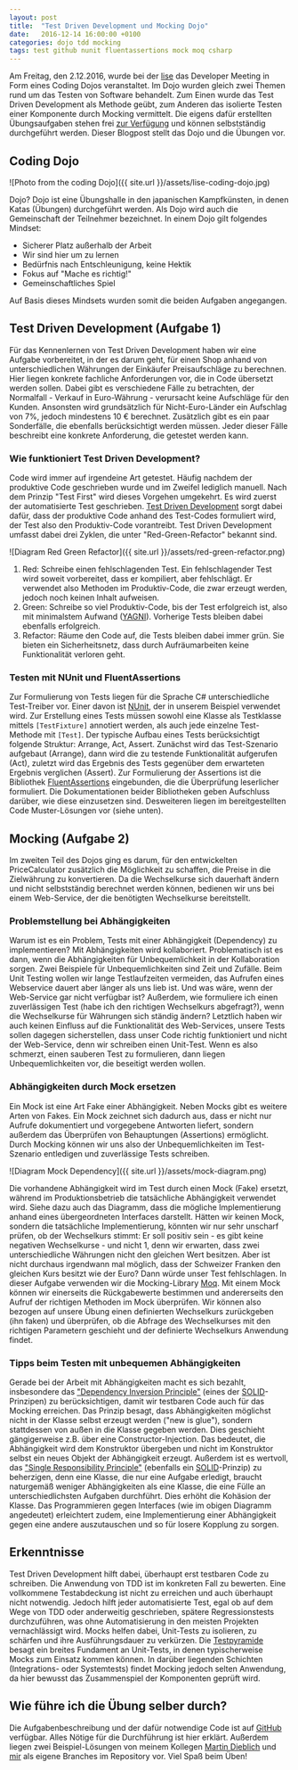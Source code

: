 ```yaml
---
layout: post
title:  "Test Driven Development und Mocking Dojo"
date:   2016-12-14 16:00:00 +0100
categories: dojo tdd mocking 
tags: test github nunit fluentassertions mock moq csharp
---
```

Am Freitag, den 2.12.2016, wurde bei der [lise][lise] das Developer Meeting in Form eines Coding Dojos veranstaltet. Im Dojo wurden gleich zwei Themen rund um das Testen von Software behandelt. Zum Einen wurde das Test Driven Development als Methode geübt, zum Anderen das isolierte Testen einer Komponente durch Mocking vermittelt. Die eigens dafür erstellten Übungsaufgaben stehen frei [zur Verfügung][GitHub] und können selbstständig durchgeführt werden. Dieser Blogpost stellt das Dojo und die Übungen vor.
<!--more-->
## Coding Dojo

![Photo from the coding Dojo]({{ site.url }}/assets/lise-coding-dojo.jpg)

Dojo? Dojo ist eine Übungshalle in den japanischen Kampfkünsten, in denen Katas (Übungen) durchgeführt werden. Als Dojo wird auch die Gemeinschaft der Teilnehmer bezeichnet. In einem Dojo gilt folgendes Mindset:
* Sicherer Platz außerhalb der Arbeit
* Wir sind hier um zu lernen
* Bedürfnis nach Entschleunigung, keine Hektik
* Fokus auf "Mache es richtig!"
* Gemeinschaftliches Spiel

Auf Basis dieses Mindsets wurden somit die beiden Aufgaben angegangen.

## Test Driven Development (Aufgabe 1)

Für das Kennenlernen von Test Driven Development haben wir eine Aufgabe vorbereitet, in der es darum geht, für einen Shop anhand von unterschiedlichen Währungen der Einkäufer Preisaufschläge zu berechnen. Hier liegen konkrete fachliche Anforderungen vor, die in Code übersetzt werden sollen. Dabei gibt es verschiedene Fälle zu betrachten, der Normalfall - Verkauf in Euro-Währung - verursacht keine Aufschläge für den Kunden. Ansonsten wird grundsätzlich für Nicht-Euro-Länder ein Aufschlag von 7%, jedoch mindestens 10 € berechnet. Zusätzlich gibt es ein paar Sonderfälle, die ebenfalls berücksichtigt werden müssen. Jeder dieser Fälle beschreibt eine konkrete Anforderung, die getestet werden kann.

### Wie funktioniert Test Driven Development?

Code wird immer auf irgendeine Art getestet. Häufig nachdem der produktive Code geschrieben wurde und im Zweifel lediglich manuell. Nach dem Prinzip "Test First" wird dieses Vorgehen umgekehrt. Es wird zuerst der automatisierte Test geschrieben. [Test Driven Development][TDD] sorgt dabei dafür, dass der produktive Code anhand des Test-Codes formuliert wird, der Test also den Produktiv-Code vorantreibt.
Test Driven Development umfasst dabei drei Zyklen, die unter "Red-Green-Refactor" bekannt sind.

![Diagram Red Green Refactor]({{ site.url }}/assets/red-green-refactor.png) 

1. Red: Schreibe einen fehlschlagenden Test. Ein fehlschlagender Test wird soweit vorbereitet, dass er kompiliert, aber fehlschlägt. Er verwendet also Methoden im Produktiv-Code, die zwar erzeugt werden, jedoch noch keinen Inhalt aufweisen.
2. Green: Schreibe so viel Produktiv-Code, bis der Test erfolgreich ist, also mit minimalstem Aufwand ([YAGNI][YAGNI]). Vorherige Tests bleiben dabei ebenfalls erfolgreich.
3. Refactor: Räume den Code auf, die Tests bleiben dabei immer grün. Sie bieten ein Sicherheitsnetz, dass durch Aufräumarbeiten keine Funktionalität verloren geht.

### Testen mit NUnit und FluentAssertions

Zur Formulierung von Tests liegen für die Sprache C# unterschiedliche Test-Treiber vor. Einer davon ist [NUnit][NUnit], der in unserem Beispiel verwendet wird. Zur Erstellung eines Tests müssen sowohl eine Klasse als Testklasse mittels `[TestFixture]` annotiert werden, als auch jede einzelne Test-Methode mit `[Test]`. Der typische Aufbau eines Tests berücksichtigt folgende Struktur: Arrange, Act, Assert. Zunächst wird das Test-Szenario aufgebaut (Arrange), dann wird die zu testende Funktionalität aufgerufen (Act), zuletzt wird das Ergebnis des Tests gegenüber dem erwarteten Ergebnis verglichen (Assert). Zur Formulierung der Assertions ist die Bibliothek [FluentAssertions][FluentAssertions] eingebunden, die die Überprüfung leserlicher formuliert. Die Dokumentationen beider Bibliotheken geben Aufschluss darüber, wie diese einzusetzen sind. Desweiteren liegen im bereitgestellten Code Muster-Lösungen vor (siehe unten).

## Mocking (Aufgabe 2)

Im zweiten Teil des Dojos ging es darum, für den entwickelten PriceCalculator zusätzlich die Möglichkeit zu schaffen, die Preise in die Zielwährung zu konvertieren. Da die Wechselkurse sich dauerhaft ändern und nicht selbstständig berechnet werden können, bedienen wir uns bei einem Web-Service, der die benötigten Wechselkurse bereitstellt.

### Problemstellung bei Abhängigkeiten

Warum ist es ein Problem, Tests mit einer Abhängigkeit (Dependency) zu implementieren? Mit Abhängigkeiten wird kollaboriert. Problematisch ist es dann, wenn die Abhängigkeiten für Unbequemlichkeit in der Kollaboration sorgen. Zwei Beispiele für Unbequemlichkeiten sind Zeit und Zufälle.
Beim Unit Testing wollen wir lange Testlaufzeiten vermeiden, das Aufrufen eines Webservice dauert aber länger als uns lieb ist. Und was wäre, wenn der Web-Service gar nicht verfügbar ist? Außerdem, wie formuliere ich einen zuverlässigen Test (habe ich den richtigen Wechselkurs abgefragt?), wenn die Wechselkurse für Währungen sich ständig ändern? Letztlich haben wir auch keinen Einfluss auf die Funktionalität des Web-Services, unsere Tests sollen dagegen sicherstellen, dass unser Code richtig funktioniert und nicht der Web-Service, denn wir schreiben einen Unit-Test. Wenn es also schmerzt, einen sauberen Test zu formulieren, dann liegen Unbequemlichkeiten vor, die beseitigt werden wollen.

### Abhängigkeiten durch Mock ersetzen

Ein Mock ist eine Art Fake einer Abhängigkeit. Neben Mocks gibt es weitere Arten von Fakes. Ein Mock zeichnet sich dadurch aus, dass er nicht nur Aufrufe dokumentiert und vorgegebene Antworten liefert, sondern außerdem das Überprüfen von Behauptungen (Assertions) ermöglicht.
Durch Mocking können wir uns also der Unbequemlichkeiten im Test-Szenario entledigen und zuverlässige Tests schreiben.

![Diagram Mock Dependency]({{ site.url }}/assets/mock-diagram.png)
 
Die vorhandene Abhängigkeit wird im Test durch einen Mock (Fake) ersetzt, während im Produktionsbetrieb die tatsächliche Abhängigkeit verwendet wird. Siehe dazu auch das Diagramm, dass die mögliche Implementierung anhand eines übergeordneten Interfaces darstellt. Hätten wir keinen Mock, sondern die tatsächliche Implementierung, könnten wir nur sehr unscharf prüfen, ob der Wechselkurs stimmt: Er soll positiv sein - es gibt keine negativen Wechselkurse - und nicht 1, denn wir erwarten, dass zwei unterschiedliche Währungen nicht den gleichen Wert besitzen. Aber ist nicht durchaus irgendwann mal möglich, dass der Schweizer Franken den gleichen Kurs besitzt wie der Euro? Dann würde unser Test fehlschlagen.
In dieser Aufgabe verwenden wir die Mocking-Library [Moq][Moq]. Mit einem Mock können wir einerseits die Rückgabewerte bestimmen und andererseits den Aufruf der richtigen Methoden im Mock überprüfen. Wir können also bezogen auf unsere Übung einen definierten Wechselkurs zurückgeben (ihn faken) und überprüfen, ob die Abfrage des Wechselkurses mit den richtigen Parametern geschieht und der definierte Wechselkurs Anwendung findet.

### Tipps beim Testen mit unbequemen Abhängigkeiten

Gerade bei der Arbeit mit Abhängigkeiten macht es sich bezahlt, insbesondere das ["Dependency Inversion Principle"][DIP] (eines der [SOLID][SOLID]-Prinzipen) zu berücksichtigen, damit wir testbaren Code auch für das Mocking erreichen. Das Prinzip besagt, dass Abhängigkeiten möglichst nicht in der Klasse selbst erzeugt werden ("new is glue"), sondern stattdessen von außen in die Klasse gegeben werden. Dies geschieht gängigerweise z.B. über eine Constructor-Injection. Das bedeutet, die Abhängigkeit wird dem Konstruktor übergeben und nicht im Konstruktor selbst ein neues Objekt der Abhängigkeit erzeugt.
Außerdem ist es wertvoll, das ["Single Responsibility Principle"][SRP] (ebenfalls ein [SOLID][SOLID]-Prinzip) zu beherzigen, denn eine Klasse, die nur eine Aufgabe erledigt, braucht naturgemäß weniger Abhängigkeiten als eine Klasse, die eine Fülle an unterschiedlichsten Aufgaben durchführt. Dies erhöht die Kohäsion der Klasse.
Das Programmieren gegen Interfaces (wie im obigen Diagramm angedeutet) erleichtert zudem, eine Implementierung einer Abhängigkeit gegen eine andere auszutauschen und so für losere Kopplung zu sorgen.

## Erkenntnisse

Test Driven Development hilft dabei, überhaupt erst testbaren Code zu schreiben. Die Anwendung von TDD ist im konkreten Fall zu bewerten. Eine vollkommene Testabdeckung ist nicht zu erreichen und auch überhaupt nicht notwendig. Jedoch hilft jeder automatisierte Test, egal ob auf dem Wege von TDD oder anderweitig geschrieben, spätere Regressionstests durchzuführen, was ohne Automatisierung in den meisten Projekten vernachlässigt wird.
Mocks helfen dabei, Unit-Tests zu isolieren, zu schärfen und ihre Ausführungsdauer zu verkürzen. Die [Testpyramide][Testpyramide] besagt ein breites Fundament an Unit-Tests, in denen typischerweise Mocks zum Einsatz kommen können. In darüber liegenden Schichten (Integrations- oder Systemtests) findet Mocking jedoch selten Anwendung, da hier bewusst das Zusammenspiel der Komponenten geprüft wird.

## Wie führe ich die Übung selber durch?

Die Aufgabenbeschreibung und der dafür notwendige Code ist auf [GitHub][GitHub] verfügbar. Alles Nötige für die Durchführung ist hier erklärt. Außerdem liegen zwei Beispiel-Lösungen von meinem Kollegen [Martin Dieblich][MartinSolution] und [mir][SteveSolution] als eigene Branches im Repository vor. Viel Spaß beim Üben!

[TDD]: https://en.wikipedia.org/wiki/Test-driven_development
[YAGNI]: https://de.wikipedia.org/wiki/YAGNI
[NUnit]: https://github.com/nunit/docs/wiki
[FluentAssertions]: http://www.fluentassertions.com/
[Moq]: https://github.com/Moq/moq4/wiki/Quickstart
[DIP]: https://en.wikipedia.org/wiki/Dependency_inversion_principle
[SOLID]: https://en.wikipedia.org/wiki/SOLID_(object-oriented_design)
[SRP]: https://en.wikipedia.org/wiki/Single_responsibility_principle
[Testpyramide]: https://watirmelon.blog/2012/01/31/introducing-the-software-testing-ice-cream-cone/
[GitHub]: https://github.com/skorzinetzki/tdd-mocking-dojo
[SteveSolution]: https://github.com/skorzinetzki/tdd-mocking-dojo/tree/steve_develop
[MartinSolution]: https://github.com/skorzinetzki/tdd-mocking-dojo/tree/martin_develop
[lise]: https://www.lise.de